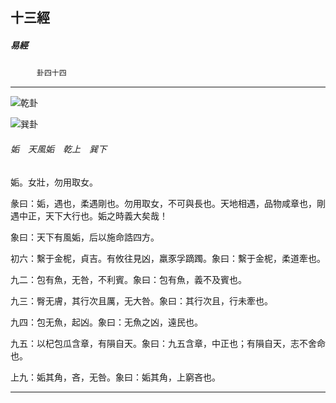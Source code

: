 

## 十三經

##### 易經
　　　`卦四十四`

* * *

![乾卦](../../imgs/a001.gif)

![巽卦](../../imgs/a006.gif)

###### 姤　天風姤　乾上　巽下

姤。女壯，勿用取女。

彖曰：姤，遇也，柔遇剛也。勿用取女，不可與長也。天地相遇，品物咸章也，剛遇中正，天下大行也。姤之時義大矣哉！

象曰：天下有風姤，后以施命誥四方。

初六：繫于金柅，貞吉。有攸往見凶，羸豕孚蹢躅。象曰：繫于金柅，柔道牽也。

九二：包有魚，无咎，不利賓。象曰：包有魚，義不及賓也。

九三：臀无膚，其行次且厲，无大咎。象曰：其行次且，行未牽也。

九四：包无魚，起凶。象曰：无魚之凶，遠民也。

九五：以杞包瓜含章，有隕自天。象曰：九五含章，中正也；有隕自天，志不舍命也。

上九：姤其角，吝，无咎。象曰：姤其角，上窮吝也。

* * *


